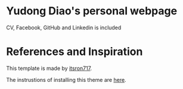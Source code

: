 # Yudong Diao's personal webpage

CV, Facebook, GitHub and Linkedin is included

# References and Inspiration

This template is made by [itsron717](https://github.com/itsron717).

The instrustions of installing this theme are [here](https://github.com/itsron717/ParticleGround-Portfolio).

